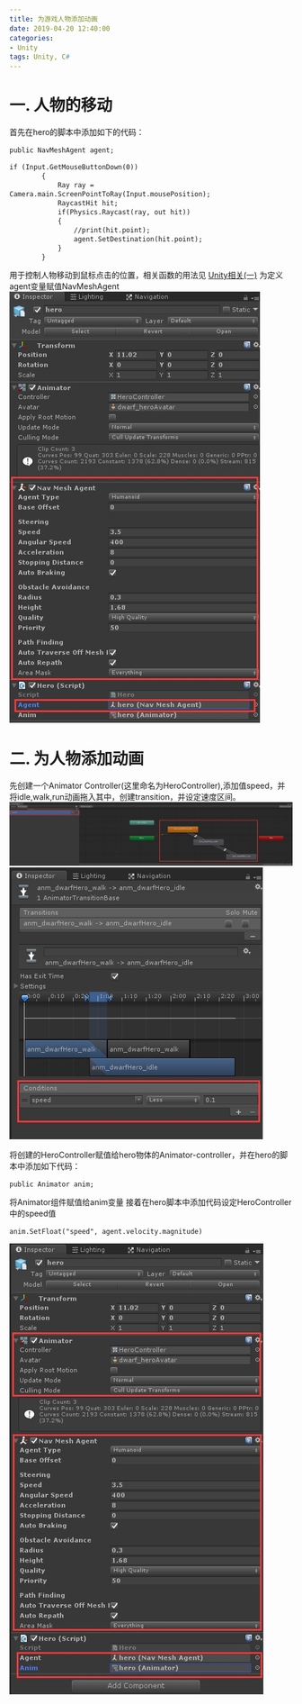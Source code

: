 ```yaml
---
title: 为游戏人物添加动画
date: 2019-04-20 12:40:00
categories:
- Unity
tags: Unity, C#
---
```


# 一. 人物的移动
首先在hero的脚本中添加如下的代码：
```
public NavMeshAgent agent;
```
```
if (Input.GetMouseButtonDown(0))
        {
            Ray ray = Camera.main.ScreenPointToRay(Input.mousePosition);
            RaycastHit hit;
            if(Physics.Raycast(ray, out hit))
            {
                //print(hit.point);
                agent.SetDestination(hit.point);
            }
        }
```
用于控制人物移动到鼠标点击的位置，相关函数的用法见 [Unity相关(一)](https://qiuqiu714.github.io/unity/2019/04/20/Unity%E7%9B%B8%E5%85%B3(%E4%B8%80)/#)
为定义agent变量赋值NavMeshAgent
![agent](https://github.com/qiuqiu714/qiuqiu714.github.io/blob/master/_posts/images/agent.jpg)

# 二. 为人物添加动画
先创建一个Animator Controller(这里命名为HeroController),添加值speed，并将idle,walk,run动画拖入其中，创建transition，并设定速度区间。
![animator](https://github.com/qiuqiu714/qiuqiu714.github.io/blob/master/_posts/images/Animator.jpg)
![transition](https://github.com/qiuqiu714/qiuqiu714.github.io/blob/master/_posts/images/translation_inspector.jpg)  

将创建的HeroController赋值给hero物体的Animator-controller，并在hero的脚本中添加如下代码：
```
public Animator anim;
```
将Animator组件赋值给anim变量
接着在hero脚本中添加代码设定HeroController中的speed值
```
anim.SetFloat("speed", agent.velocity.magnitude)
```
![hero_inspector](https://github.com/qiuqiu714/qiuqiu714.github.io/blob/master/_posts/images/hero_Inspector.jpg)
